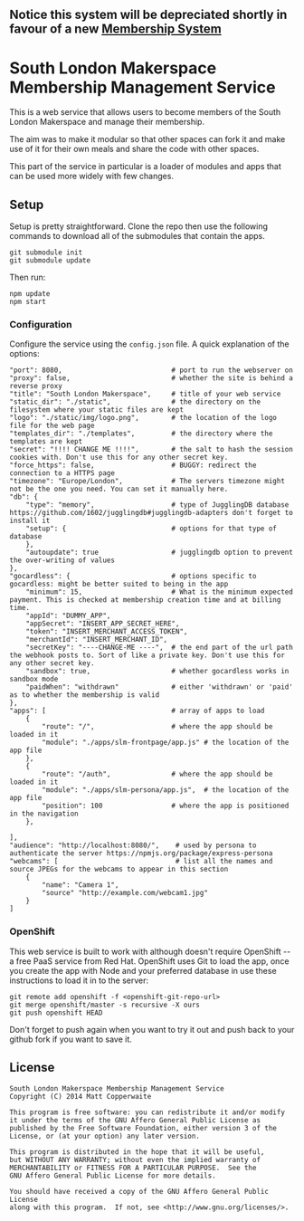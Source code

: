 
Notice this system will be depreciated shortly in favour of a new [Membership System](https://github.com/southlondonmakerspace/membership-system)
-----

# South London Makerspace Membership Management Service

This is a web service that allows users to become members of the South London Makerspace and manage their membership.

The aim was to make it modular so that other spaces can fork it and make use of it for their own meals and share the code with other spaces.

This part of the service in particular is a loader of modules and apps that can be used more widely with few changes.

## Setup
Setup is pretty straightforward. Clone the repo then use the following commands to download all of the submodules that contain the apps.

    git submodule init 
    git submodule update
    
Then run:

    npm update
    npm start

### Configuration
Configure the service using the `config.json` file. A quick explanation of the options:

    "port": 8080,                           # port to run the webserver on
    "proxy": false,                         # whether the site is behind a reverse proxy
    "title": "South London Makerspace",     # title of your web service
    "static_dir": "./static",               # the directory on the filesystem where your static files are kept
    "logo": "./static/img/logo.png",        # the location of the logo file for the web page
    "templates_dir": "./templates",         # the directory where the templates are kept
    "secret": "!!!! CHANGE ME !!!!",        # the salt to hash the session cookies with. Don't use this for any other secret key.
    "force_https": false,                   # BUGGY: redirect the connection to a HTTPS page
    "timezone": "Europe/London",            # The servers timezone might not be the one you need. You can set it manually here.
    "db": {
        "type": "memory",                   # type of JugglingDB database https://github.com/1602/jugglingdb#jugglingdb-adapters don't forget to install it
        "setup": {                          # options for that type of database
        },
        "autoupdate": true                  # jugglingdb option to prevent the over-writing of values
    },
    "gocardless": {                         # options specific to gocardless: might be better suited to being in the app
        "minimum": 15,                      # What is the minimum expected payment. This is checked at membership creation time and at billing time.
        "appId": "DUMMY_APP",
        "appSecret": "INSERT_APP_SECRET_HERE",
        "token": "INSERT_MERCHANT_ACCESS_TOKEN",
        "merchantId": "INSERT_MERCHANT_ID",
        "secretKey": "----CHANGE-ME ----",  # the end part of the url path the webhook posts to. Sort of like a private key. Don't use this for any other secret key.
        "sandbox": true,                    # whether gocardless works in sandbox mode
        "paidWhen": "withdrawn"             # either 'withdrawn' or 'paid' as to whether the membership is valid
    },
    "apps": [                               # array of apps to load
        {
            "route": "/",                   # where the app should be loaded in it
            "module": "./apps/slm-frontpage/app.js" # the location of the app file
        },
        {
            "route": "/auth",               # where the app should be loaded in it
            "module": "./apps/slm-persona/app.js",  # the location of the app file
            "position": 100                 # where the app is positioned in the navigation
        },
        
    ],
    "audience": "http://localhost:8080/",    # used by persona to authenticate the server https://npmjs.org/package/express-persona
	"webcams": [                             # list all the names and source JPEGs for the webcams to appear in this section
		{
			"name": "Camera 1",
			"source" "http://example.com/webcam1.jpg"
		}
	]

### OpenShift
This web service is built to work with although doesn't require OpenShift -- a free PaaS service from Red Hat. OpenShift uses Git to load the app, once you create the app with Node and your preferred database in use these instructions to load it in to the server:

    git remote add openshift -f <openshift-git-repo-url>
    git merge openshift/master -s recursive -X ours
    git push openshift HEAD
    
Don't forget to push again when you want to try it out and push back to your github fork if you want to save it.

## License

    South London Makerspace Membership Management Service
    Copyright (C) 2014 Matt Copperwaite

    This program is free software: you can redistribute it and/or modify
    it under the terms of the GNU Affero General Public License as
    published by the Free Software Foundation, either version 3 of the
    License, or (at your option) any later version.

    This program is distributed in the hope that it will be useful,
    but WITHOUT ANY WARRANTY; without even the implied warranty of
    MERCHANTABILITY or FITNESS FOR A PARTICULAR PURPOSE.  See the
    GNU Affero General Public License for more details.

    You should have received a copy of the GNU Affero General Public License
    along with this program.  If not, see <http://www.gnu.org/licenses/>.
